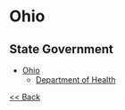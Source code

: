 # Ohio

## State Government

* [Ohio](https://ohio.gov/wps/portal/gov/site/home/)
  * [Department of Health](https://coronavirus.ohio.gov/wps/portal/gov/covid-19/)

[<< Back](README.md)
